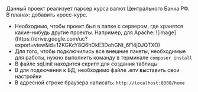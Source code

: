 <p>Данный проект реализует парсер курса валют Центрального Банка РФ. В планах: добавить кросс-курс.</p>
<ul>
  <li>Необходимо, чтобы проект был в папке с сервером, где хранятся какие-нибудь другие проекты. Например, для Apache: ![image](https://drive.google.com/uc?export=view&id=12KGKcY8Q6hDkE3DohGNt_6f14j0JQTXO)</li>
  <li>Для того, чтобы подключились все внешние пакеты, необходимые для работы, нужно выполнить команду в терминале <code>composer install</code></li>
  <li>В файле sql.init находится скрипт для создания таблицы</li>
  <li>В для подкючения к БД, необходимо файле .env выставить свои настройки</li>
  <li>В адресной строке браузера написать: <code>http://localhost:8080/home</code></li>
</ul>
